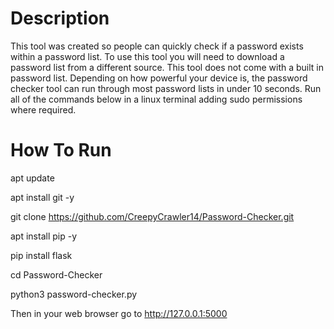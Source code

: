 # Description
This tool was created so people can quickly check if a password exists within a password list.
To use this tool you will need to download a password list from a different source.
This tool does not come with a built in password list.
Depending on how powerful your device is, the password checker tool can run through most password lists in under 10 seconds.
Run all of the commands below in a linux terminal adding sudo permissions where required.
# How To Run
apt update

apt install git -y

git clone https://github.com/CreepyCrawler14/Password-Checker.git

apt install pip -y

pip install flask

cd Password-Checker

python3 password-checker.py

Then in your web browser go to http://127.0.0.1:5000
